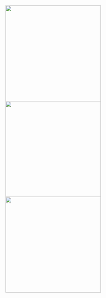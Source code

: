 <img src="https://github.com/user-attachments/assets/f187880a-7ce3-44d4-a68c-ec4fadba9e2c" width="300">
<img src="https://github.com/user-attachments/assets/c32bbb38-8752-4405-a12f-cd1cc11d94a4" width="300">
<img src="https://github.com/user-attachments/assets/1403b685-847a-40a9-814f-436a2b73101b" width="300">
